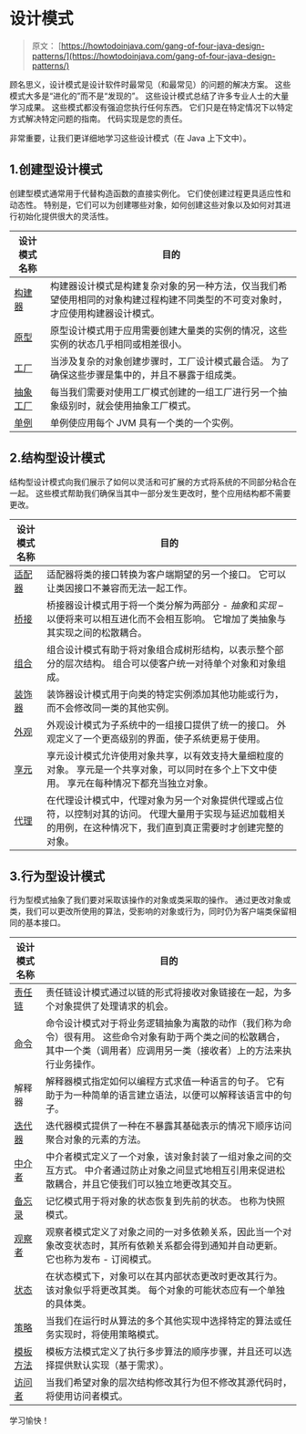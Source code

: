 # 设计模式

> 原文： [https://howtodoinjava.com/gang-of-four-java-design-patterns/](https://howtodoinjava.com/gang-of-four-java-design-patterns/)

顾名思义，设计模式是设计软件时最常见（和最常见）的问题的解决方案。 这些模式大多是“进化的”而不是“发现的”。 这些设计模式总结了许多专业人士的大量学习成果。 这些模式都没有强迫您执行任何东西。 它们只是在特定情况下以特定方式解决特定问题的指南。 代码实现是您的责任。

非常重要，让我们更详细地学习这些设计模式（在 Java 上下文中）。

## 1.创建型设计模式

创建型模式通常用于代替构造函数的直接实例化。 它们使创建过程更具适应性和动态性。 特别是，它们可以为创建哪些对象，如何创建这些对象以及如何对其进行初始化提供很大的灵活性。

| 设计模式名称 | 目的 |
| --- | --- |
| [构建器](//howtodoinjava.com/design-patterns/creational/builder-pattern-in-java/) | 构建器设计模式是构建复杂对象的另一种方法，仅当我们希望使用相同的对象构建过程构建不同类型的不可变对象时，才应使用构建器设计模式。 |
| [原型](//howtodoinjava.com/design-patterns/creational/prototype-design-pattern-in-java/) | 原型设计模式用于应用需要创建大量类的实例的情况，这些实例的状态几乎相同或相差很小。 |
| [工厂](//howtodoinjava.com/design-patterns/creational/implementing-factory-design-pattern-in-java/) | 当涉及复杂的对象创建步骤时，工厂设计模式最合适。 为了确保这些步骤是集中的，并且不暴露于组成类。 |
| [抽象工厂](//howtodoinjava.com/design-patterns/creational/abstract-factory-pattern-in-java/) | 每当我们需要对使用工厂模式创建的一组工厂进行另一个抽象级别时，就会使用抽象工厂模式。 |
| [单例](//howtodoinjava.com/design-patterns/singleton-design-pattern-in-java/) | 单例使应用每个 JVM 具有一个类的一个实例。 |

## 2.结构型设计模式

结构型设计模式向我们展示了如何以灵活和可扩展的方式将系统的不同部分粘合在一起。 这些模式帮助我们确保当其中一部分发生更改时，整个应用结构都不需要更改。

| 设计模式名称 | 目的 |
| --- | --- |
| [适配器](//howtodoinjava.com/2014/05/10/adapter-design-pattern-in-java/) | 适配器将类的接口转换为客户端期望的另一个接口。 它可以让类因接口不兼容而无法一起工作。 |
| [桥接](//howtodoinjava.com/design-patterns/structural/bridge-design-pattern/) | 桥接器设计模式用于将一个类分解为两部分 - *抽象*和*实现* – 以便将来可以相互进化而不会相互影响。 它增加了类抽象与其实现之间的松散耦合。 |
| [组合](//howtodoinjava.com/design-patterns/structural/composite-design-pattern/) | 组合设计模式有助于将对象组合成树形结构，以表示整个部分的层次结构。 组合可以使客户统一对待单个对象和对象组成。 |
| [装饰器](//howtodoinjava.com/design-patterns/structural/decorator-design-pattern/) | 装饰器设计模式用于向类的特定实例添加其他功能或行为，而不会修改同一类的其他实例。 |
| [外观](https://howtodoinjava.com/design-patterns/structural/facade-design-pattern/) | 外观设计模式为子系统中的一组接口提供了统一的接口。 外观定义了一个更高级别的界面，使子系统更易于使用。 |
| [享元](https://howtodoinjava.com/design-patterns/structural/flyweight-design-pattern/) | 享元设计模式允许使用对象共享，以有效支持大量细粒度的对象。 享元是一个共享对象，可以同时在多个上下文中使用。 享元在每种情况下都充当独立对象。 |
| [代理](https://howtodoinjava.com/design-patterns/structural/proxy-design-pattern/) | 在代理设计模式中，代理对象为另一个对象提供代理或占位符，以控制对其的访问。 代理大量用于实现与延迟加载相关的用例，在这种情况下，我们直到真正需要时才创建完整的对象。 |

## 3.行为型设计模式

行为型模式抽象了我们要对采取该操作的对象或类采取的操作。 通过更改对象或类，我们可以更改所使用的算法，受影响的对象或行为，同时仍为客户端类保留相同的基本接口。

| 设计模式名称 | 目的 |
| --- | --- |
| [责任链](//howtodoinjava.com/design-patterns/behavioral/chain-of-responsibility-design-pattern/) | 责任链设计模式通过以链的形式将接收对象链接在一起，为多个对象提供了处理请求的机会。 |
| [命令](//howtodoinjava.com/design-patterns/behavioral/command-pattern/) | 命令设计模式对于将业务逻辑抽象为离散的动作（我们称为命令）很有用。 这些命令对象有助于两个类之间的松散耦合，其中一个类（调用者）应调用另一类（接收者）上的方法来执行业务操作。 |
| 解释器 | 解释器模式指定如何以编程方式求值一种语言的句子。 它有助于为一种简单的语言建立语法，以便可以解释该语言中的句子。 |
| [迭代器](https://howtodoinjava.com/design-patterns/behavioral/iterator-design-pattern/) | 迭代器模式提供了一种在不暴露其基础表示的情况下顺序访问聚合对象的元素的方法。 |
| [中介者](https://howtodoinjava.com/design-patterns/behavioral/mediator-pattern/) | 中介者模式定义了一个对象，该对象封装了一组对象之间的交互方式。 中介者通过防止对象之间显式地相互引用来促进松散耦合，并且它使我们可以独立地更改其交互。 |
| [备忘录](https://howtodoinjava.com/design-patterns/behavioral/memento-design-pattern/) | 记忆模式用于将对象的状态恢复到先前的状态。 也称为快照模式。 |
| [观察者](https://howtodoinjava.com/design-patterns/behavioral/observer-design-pattern/) | 观察者模式定义了对象之间的一对多依赖关系，因此当一个对象改变状态时，其所有依赖关系都会得到通知并自动更新。 它也称为发布 - 订阅模式。 |
| [状态](https://howtodoinjava.com/design-patterns/behavioral/state-design-pattern/) | 在状态模式下，对象可以在其内部状态更改时更改其行为。 该对象似乎将更改其类。 每个对象的可能状态应有一个单独的具体类。 |
| [策略](//howtodoinjava.com/design-patterns/behavioral/strategy-design-pattern/) | 当我们在运行时从算法的多个其他实现中选择特定的算法或任务实现时，将使用策略模式。 |
| [模板方法](//howtodoinjava.com/design-patterns/behavioral/template-method-pattern/) | 模板方法模式定义了执行多步算法的顺序步骤，并且还可以选择提供默认实现（基于需求）。 |
| [访问者](//howtodoinjava.com/design-patterns/behavioral/visitor-design-pattern-example-tutorial/) | 当我们希望对象的层次结构修改其行为但不修改其源代码时，将使用访问者模式。 |

学习愉快！